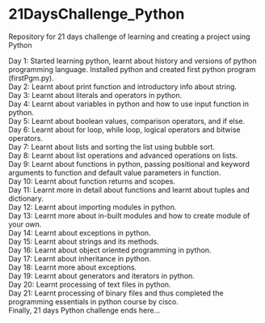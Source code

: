 # 21DaysChallenge_Python
Repository for 21 days challenge of learning and creating a project using Python

Day 1: Started learning python, learnt about history and versions of python programming language. Installed python and created first python program (firstPgm.py).  
Day 2: Learnt about print function and introductory info about string.  
Day 3: Learnt about literals and operators in python.  
Day 4: Learnt about variables in python and how to use input function in python.  
Day 5: Learnt about boolean values, comparison operators, and if else.  
Day 6: Learnt about for loop, while loop, logical operators and bitwise operators.  
Day 7: Learnt about lists and sorting the list using bubble sort.  
Day 8: Learnt about list operations and advanced operations on lists.  
Day 9: Learnt about functions in python, passing positional and keyword arguments to function and default value parameters in function.  
Day 10: Learnt about function returns and scopes.  
Day 11: Learnt more in detail about functions and learnt about tuples and dictionary.  
Day 12: Learnt about importing modules in python.  
Day 13: Learnt more about in-built modules and how to create module of your own.  
Day 14: Learnt about exceptions in python.  
Day 15: Learnt about strings and its methods.  
Day 16: Learnt about object oriented programming in python.  
Day 17: Learnt about inheritance in python.  
Day 18: Learnt more about exceptions.  
Day 19: Learnt about generators and iterators in python.  
Day 20: Learnt processing of text files in python.  
Day 21: Learnt processing of binary files and thus completed the programming essentials in python course by cisco.  
Finally, 21 days Python challenge ends here...   


